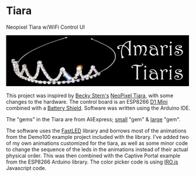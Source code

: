 # Tiara
Neopixel Tiara w/WiFi Control UI

![](TiaraCaptivePortal/data/TiaraBanner-sm.jpg)

This project was inspired by [Becky Stern's](https://beckystern.com/) [NeoPixel Tiara](https://learn.adafruit.com/neopixel-tiara), with some changes to the hardware.
The control board is an ESP8266 [D1 Mini](https://www.wemos.cc/en/latest/d1/d1_mini.html) combined with a [Battery Shield](https://www.wemos.cc/en/latest/d1_mini_shield/battery.html).  Software was written using the Arduino IDE.

The "gems" in the Tiara are from AliExpress; [small](https://www.aliexpress.com/item/33026835790.html) "gem" & [large](https://www.aliexpress.com/item/32835427711.html) "gem".

The software uses the [FastLED](https://github.com/FastLED/FastLED) library and borrows most of the animations from the Demo100 example project included with the library.
I've added two of my own animations customized for the tiara, as well as some minor code to change the sequence of the leds in the animations instead of their actual physical order.  This was then combined with the Captive Portal example from the ESP8266 Arduino library.  The color picker code is using [IRO.js](https://iro.js.org) Javascript code.
